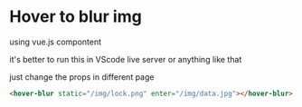 # Hover to blur img 

using vue.js compontent

it's better to run this in VScode live server or anything like that

just change the props in different page 

``` html
<hover-blur static="/img/lock.png" enter="/img/data.jpg"></hover-blur>
```

